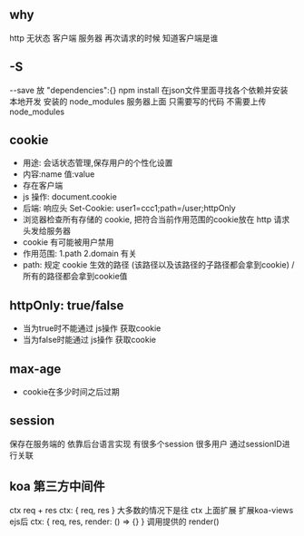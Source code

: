 ## why
http 无状态
客户端 服务器 再次请求的时候 知道客户端是谁

## -S
--save 
放 "dependencies":{}
npm install
在json文件里面寻找各个依赖并安装
本地开发 安装的 node_modules
服务器上面 只需要写的代码 不需要上传node_modules

## cookie
- 用途: 会话状态管理,保存用户的个性化设置
- 内容:name 值:value
- 存在客户端
- js 操作: document.cookie
- 后端: 响应头 Set-Cookie: user1=ccc1;path=/user;httpOnly
- 浏览器检查所有存储的 cookie, 把符合当前作用范围的cookie放在 http 请求头发给服务器
- cookie 有可能被用户禁用
- 作用范围: 1.path 2.domain 有关
- path: 规定 cookie 生效的路径 (该路径以及该路径的子路径都会拿到cookie)
/ 所有的路径都会拿到cookie值

## httpOnly: true/false 
- 当为true时不能通过 js操作 获取cookie
- 当为false时能通过 js操作 获取cookie
## max-age
- cookie在多少时间之后过期

## session
保存在服务端的
依靠后台语言实现
有很多个session 很多用户 通过sessionID进行关联

## koa 第三方中间件
ctx req + res
ctx: {
  req,
  res
}
大多数的情况下是往 ctx 上面扩展
扩展koa-views ejs后
ctx: {
  req,
  res,
  render: () => {}
}
调用提供的 render()